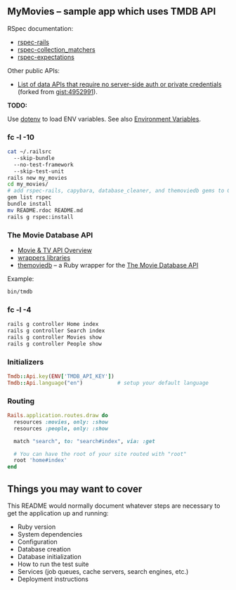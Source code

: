## MyMovies – sample app which uses TMDB API

RSpec documentation:

* [rspec-rails](https://github.com/rspec/rspec-rails)
* [rspec-collection_matchers](https://github.com/rspec/rspec-collection_matchers)
* [rspec-expectations](https://github.com/rspec/rspec-expectations)

Other public APIs:

* [List of data APIs that require no server-side auth or private credentials](https://gist.github.com/wbzyl/9989677)
  (forked from [gist:4952991](https://gist.github.com/afeld/4952991)).

**TODO:**

Use [dotenv](https://github.com/bkeepers/dotenv) to load ENV variables.
See also [Environment Variables](https://shellycloud.com/documentation/environment_variables).


### fc -l -10

```sh
cat ~/.railsrc
  --skip-bundle
  --no-test-framework
  --skip-test-unit
rails new my_movies
cd my_movies/
# add rspec-rails, capybara, database_cleaner, and themoviedb gems to Gemfile
gem list rspec
bundle install
mv README.rdoc README.md
rails g rspec:install
```

### The Movie Database API

* [Movie & TV API Overview](https://www.themoviedb.org/documentation/api)
* [wrappers libraries](https://www.themoviedb.org/documentation/api/wrappers-libraries)
* [themoviedb](https://github.com/ahmetabdi/themoviedb) –
  a Ruby wrapper for the [The Movie Database API](http://docs.themoviedb.apiary.io/)

Example:

```sh
bin/tmdb
```

### fc -l -4

```sh
rails g controller Home index
rails g controller Search index
rails g controller Movies show
rails g controller People show
```

### Initializers

```ruby
Tmdb::Api.key(ENV['TMDB_API_KEY'])
Tmdb::Api.language("en")           # setup your default language
```

### Routing

```ruby
Rails.application.routes.draw do
  resources :movies, only: :show
  resources :people, only: :show

  match "search", to: "search#index", via: :get

  # You can have the root of your site routed with "root"
  root 'home#index'
end
```


## Things you may want to cover

This README would normally document whatever steps are necessary to
get the application up and running:

* Ruby version
* System dependencies
* Configuration
* Database creation
* Database initialization
* How to run the test suite
* Services (job queues, cache servers, search engines, etc.)
* Deployment instructions
